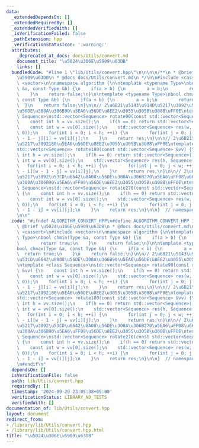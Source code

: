 ```yaml
---
data:
  _extendedDependsOn: []
  _extendedRequiredBy: []
  _extendedVerifiedWith: []
  _isVerificationFailed: false
  _pathExtension: hpp
  _verificationStatusIcon: ':warning:'
  attributes:
    _deprecated_at_docs: docs/Utils/convert.md
    document_title: "\u5024\u306E\u5909\u63DB"
    links: []
  bundledCode: "#line 1 \"lib/Utils/convert.hpp\"\n\n\n\n/**\n * @brief \u5024\u306E\
    \u5909\u63DB\n * @docs docs/Utils/convert.md\n */\n\n#include <cassert>\n#include\
    \ <vector>\n\nnamespace algorithm {\n\ntemplate <typename Type>\nbool chmin(Type\
    \ &a, const Type &b) {\n    if(a > b) {\n        a = b;\n        return true;\n\
    \    }\n    return false;\n}\n\ntemplate <typename Type>\nbool chmax(Type &a,\
    \ const Type &b) {\n    if(a < b) {\n        a = b;\n        return true;\n  \
    \  }\n    return false;\n}\n\n// 2\u6B21\u5143\u914D\u5217\u3092\u53CD\u6642\u8A08\
    \u56DE\u308A\u306B90\u5EA6\u56DE\u8EE2\u3055\u305B\u308B\uFF0E\ntemplate <class\
    \ Sequence>\nstd::vector<Sequence> rotate90(const std::vector<Sequence> &vv) {\n\
    \    const int h = vv.size();\n    if(h == 0) return std::vector<Sequence>();\n\
    \    const int w = vv[0].size();\n    std::vector<Sequence> res(w, Sequence(h,\
    \ 0));\n    for(int i = 0; i < h; ++i) {\n        for(int j = 0; j < w; ++j) res[w\
    \ - 1 - j][i] = vv[i][j];\n    }\n    return res;\n}\n\n// 2\u6B21\u5143\u914D\
    \u5217\u3092180\u5EA6\u56DE\u8EE2\u3055\u305B\u308B\uFF0E\ntemplate <class Sequence>\n\
    std::vector<Sequence> rotate180(const std::vector<Sequence> &vv) {\n    const\
    \ int h = vv.size();\n    if(h == 0) return std::vector<Sequence>();\n    const\
    \ int w = vv[0].size();\n    std::vector<Sequence> res(h, Sequence(w, 0));\n \
    \   for(int i = 0; i < h; ++i) {\n        for(int j = 0; j < w; ++j) res[h - 1\
    \ - i][w - 1 - j] = vv[i][j];\n    }\n    return res;\n}\n\n// 2\u6B21\u5143\u914D\
    \u5217\u3092\u53CD\u6642\u8A08\u56DE\u308A\u306B270\u5EA6\uFF08\u6642\u8A08\u56DE\
    \u308A\u306B90\u5EA6\uFF09\u56DE\u8EE2\u3055\u305B\u308B\uFF0E\ntemplate <class\
    \ Sequence>\nstd::vector<Sequence> rotate270(const std::vector<Sequence> &vv)\
    \ {\n    const int h = vv.size();\n    if(h == 0) return std::vector<Sequence>();\n\
    \    const int w = vv[0].size();\n    std::vector<Sequence> res(w, Sequence(h,\
    \ 0));\n    for(int i = 0; i < h; ++i) {\n        for(int j = 0; j < w; ++j) res[j][h\
    \ - 1 - i] = vv[i][j];\n    }\n    return res;\n}\n\n}  // namespace algorithm\n\
    \n\n"
  code: "#ifndef ALGORITHM_CONVERT_HPP\n#define ALGORITHM_CONVERT_HPP 1\n\n/**\n *\
    \ @brief \u5024\u306E\u5909\u63DB\n * @docs docs/Utils/convert.md\n */\n\n#include\
    \ <cassert>\n#include <vector>\n\nnamespace algorithm {\n\ntemplate <typename\
    \ Type>\nbool chmin(Type &a, const Type &b) {\n    if(a > b) {\n        a = b;\n\
    \        return true;\n    }\n    return false;\n}\n\ntemplate <typename Type>\n\
    bool chmax(Type &a, const Type &b) {\n    if(a < b) {\n        a = b;\n      \
    \  return true;\n    }\n    return false;\n}\n\n// 2\u6B21\u5143\u914D\u5217\u3092\
    \u53CD\u6642\u8A08\u56DE\u308A\u306B90\u5EA6\u56DE\u8EE2\u3055\u305B\u308B\uFF0E\
    \ntemplate <class Sequence>\nstd::vector<Sequence> rotate90(const std::vector<Sequence>\
    \ &vv) {\n    const int h = vv.size();\n    if(h == 0) return std::vector<Sequence>();\n\
    \    const int w = vv[0].size();\n    std::vector<Sequence> res(w, Sequence(h,\
    \ 0));\n    for(int i = 0; i < h; ++i) {\n        for(int j = 0; j < w; ++j) res[w\
    \ - 1 - j][i] = vv[i][j];\n    }\n    return res;\n}\n\n// 2\u6B21\u5143\u914D\
    \u5217\u3092180\u5EA6\u56DE\u8EE2\u3055\u305B\u308B\uFF0E\ntemplate <class Sequence>\n\
    std::vector<Sequence> rotate180(const std::vector<Sequence> &vv) {\n    const\
    \ int h = vv.size();\n    if(h == 0) return std::vector<Sequence>();\n    const\
    \ int w = vv[0].size();\n    std::vector<Sequence> res(h, Sequence(w, 0));\n \
    \   for(int i = 0; i < h; ++i) {\n        for(int j = 0; j < w; ++j) res[h - 1\
    \ - i][w - 1 - j] = vv[i][j];\n    }\n    return res;\n}\n\n// 2\u6B21\u5143\u914D\
    \u5217\u3092\u53CD\u6642\u8A08\u56DE\u308A\u306B270\u5EA6\uFF08\u6642\u8A08\u56DE\
    \u308A\u306B90\u5EA6\uFF09\u56DE\u8EE2\u3055\u305B\u308B\uFF0E\ntemplate <class\
    \ Sequence>\nstd::vector<Sequence> rotate270(const std::vector<Sequence> &vv)\
    \ {\n    const int h = vv.size();\n    if(h == 0) return std::vector<Sequence>();\n\
    \    const int w = vv[0].size();\n    std::vector<Sequence> res(w, Sequence(h,\
    \ 0));\n    for(int i = 0; i < h; ++i) {\n        for(int j = 0; j < w; ++j) res[j][h\
    \ - 1 - i] = vv[i][j];\n    }\n    return res;\n}\n\n}  // namespace algorithm\n\
    \n#endif\n"
  dependsOn: []
  isVerificationFile: false
  path: lib/Utils/convert.hpp
  requiredBy: []
  timestamp: '2024-09-20 23:05:38+09:00'
  verificationStatus: LIBRARY_NO_TESTS
  verifiedWith: []
documentation_of: lib/Utils/convert.hpp
layout: document
redirect_from:
- /library/lib/Utils/convert.hpp
- /library/lib/Utils/convert.hpp.html
title: "\u5024\u306E\u5909\u63DB"
---
```

